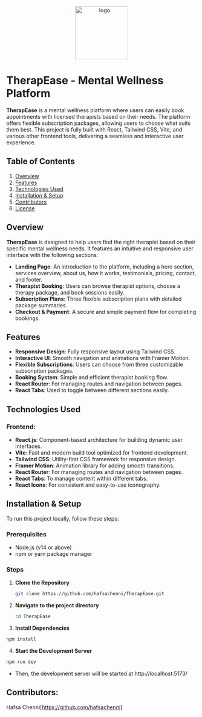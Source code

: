 <p align="center" style="margin: 0;">
  <img src="logo2.png" alt="logo" width="140" height="140">
</p>


# TherapEase - Mental Wellness Platform

**TherapEase** is a mental wellness platform where users can easily book appointments with licensed therapists based on their needs. The platform offers flexible subscription packages, allowing users to choose what suits them best. This project is fully built with React, Tailwind CSS, Vite, and various other frontend tools, delivering a seamless and interactive user experience.

## Table of Contents
1. [Overview](#overview)
2. [Features](#features)
3. [Technologies Used](#technologies-used)
4. [Installation & Setup](#installation--setup)
7. [Contributors](#contributors)
8. [License](#license)

## Overview

**TherapEase** is designed to help users find the right therapist based on their specific mental wellness needs. It features an intuitive and responsive user interface with the following sections:

- **Landing Page**: An introduction to the platform, including a hero section, services overview, about us, how it works, testimonials, pricing, contact, and footer.
- **Therapist Booking**: Users can browse therapist options, choose a therapy package, and book sessions easily.
- **Subscription Plans**: Three flexible subscription plans with detailed package summaries.
- **Checkout & Payment**: A secure and simple payment flow for completing bookings.

## Features

- **Responsive Design**: Fully responsive layout using Tailwind CSS.
- **Interactive UI**: Smooth navigation and animations with Framer Motion.
- **Flexible Subscriptions**: Users can choose from three customizable subscription packages.
- **Booking System**: Simple and efficient therapist booking flow.
- **React Router**: For managing routes and navigation between pages.
- **React Tabs**: Used to toggle between different sections easily.
  
## Technologies Used

### Frontend:
- **React.js**: Component-based architecture for building dynamic user interfaces.
- **Vite**: Fast and modern build tool optimized for frontend development.
- **Tailwind CSS**: Utility-first CSS framework for responsive design.
- **Framer Motion**: Animation library for adding smooth transitions.
- **React Router**: For managing routes and navigation between pages.
- **React Tabs**: To manage content within different tabs.
- **React Icons**: For consistent and easy-to-use iconography.



## Installation & Setup

To run this project locally, follow these steps:

### Prerequisites
- Node.js (v14 or above)
- npm or yarn package manager

### Steps

1. **Clone the Repository**
   ```bash
   git clone https://github.com/hafsachenni/TherapEase.git
   ```

2. **Navigate to the project directory**
    ```bash
    cd TherapEase
    ```

3. **Install Dependencies**
```bash
npm install
```

4. **Start the Development Server**
```bash
npm run dev
```
- Then, the development server will be started at http://localhost:5173/


## Contributors:
Hafsa Chenni[https://github.com/hafsachenni]
